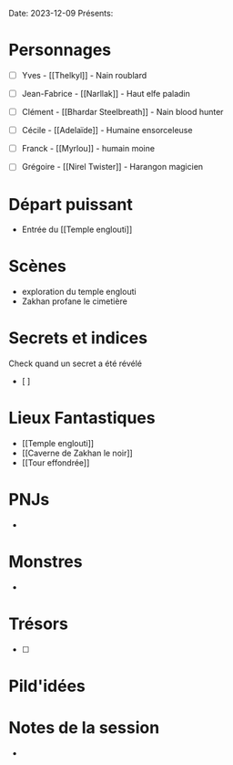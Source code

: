 Date: 2023-12-09
Présents: 


# Personnages
- [ ] Yves - [[Thelkyl]] - Nain roublard
- [ ] Jean-Fabrice - [[Narllak]] - Haut elfe paladin
- [ ] Clément - [[Bhardar Steelbreath]] - Nain blood hunter
- [ ] Cécile - [[Adelaïde]] - Humaine ensorceleuse
- [ ] Franck - [[Myrlou]] - humain moine
- [ ] Grégoire - [[Nirel Twister]] - Harangon magicien


# Départ puissant
* Entrée du [[Temple englouti]]

# Scènes
- exploration du temple englouti
- Zakhan profane le cimetière

# Secrets et indices
Check quand un secret a été révélé
- [ ] 

# Lieux Fantastiques
- [[Temple englouti]]
- [[Caverne de Zakhan le noir]]
- [[Tour effondrée]] 

# PNJs
- 

# Monstres
- 

# Trésors
- [ ]


# Pild'idées
> 

# Notes de la session
- 

